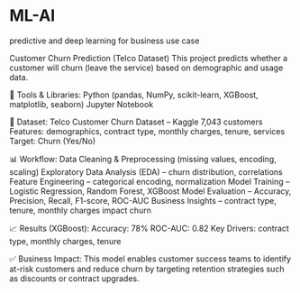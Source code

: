# ML-AI
predictive and deep learning for business use case

Customer Churn Prediction (Telco Dataset)
This project predicts whether a customer will churn (leave the service) based on demographic and usage data.

🔧 Tools & Libraries:
Python (pandas, NumPy, scikit-learn, XGBoost, matplotlib, seaborn)
Jupyter Notebook

📂 Dataset: Telco Customer Churn Dataset – Kaggle
7,043 customers
Features: demographics, contract type, monthly charges, tenure, services
Target: Churn (Yes/No)

📊 Workflow:
Data Cleaning & Preprocessing (missing values, encoding, scaling)
Exploratory Data Analysis (EDA) – churn distribution, correlations
Feature Engineering – categorical encoding, normalization
Model Training – Logistic Regression, Random Forest, XGBoost
Model Evaluation – Accuracy, Precision, Recall, F1-score, ROC-AUC
Business Insights – contract type, tenure, monthly charges impact churn

📈 Results (XGBoost):
Accuracy: 78%
ROC-AUC: 0.82
Key Drivers: contract type, monthly charges, tenure

✅ Business Impact:
This model enables customer success teams to identify at-risk customers and reduce churn by targeting retention strategies such as discounts or contract upgrades.
